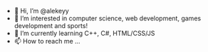 - 👋 Hi, I’m @alekeyy
- 👀 I’m interested in computer science, web development, games development and sports!
- 🌱 I’m currently learning C++, C#, HTML/CSS/JS
- 📫 How to reach me ...

<!---
alekeyy/alekeyy is a ✨ special ✨ repository because its `README.md` (this file) appears on your GitHub profile.
You can click the Preview link to take a look at your changes.
--->

